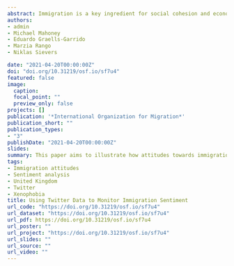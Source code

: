 ```yaml
---
abstract: Immigration is a key ingredient for social cohesion and economic development. Yet, it is often portrayed as a major threat to national identity, values, economic stability and security, resulting in acts of intolerance, discrimination, racism, xenophobia and violent extremism. Understanding how misperceptions towards immigration are formed and shaped is key to address combat misrepresentations of immigrants. Typically attitudes towards immigration are studied based on qualitative and nationally representative surveys but they offer low population coverage, coarse geographical resolution and slow data collection. Social media offers dynamic and open space to better understand experiences and public opinion about immigration. While some bias exists, social media data are produced at unprecedented temporal frequency, geographical granularity and is accessible in real time. This paper aims to illustrate how attitudes towards immigration can be measured using Twitter data and natural processing language. Key findings indicate that negative attitudes emerge from a reduced number of users, and are more commonly manifested and intensify during negative immigrant news reflecting arguments of job competition and stricter immigration regulation. Positive attitudes are expressed by a more diffused number of users and are predominantly express to manifest support during specific events reflecting supportive arguments for immigrants' human and civil rights.
authors:
- admin
- Michael Mahoney
- Eduardo Graells-Garrido
- Marzia Rango
- Niklas Sievers

date: "2021-04-20T00:00:00Z"
doi: "doi.org/10.31219/osf.io/sf7u4"
featured: false
image:
  caption: 
  focal_point: ""
  preview_only: false
projects: []
publication: '*International Organization for Migration*'
publication_short: ""
publication_types:
- "3"
publishDate: "2021-04-20T00:00:00Z"
slides: 
summary: This paper aims to illustrate how attitudes towards immigration can be measured using Twitter data and natural processing language.
tags:
- Immigration attitudes
- Sentiment analysis
- United Kingdom
- Twitter
- Xenophobia
title: Using Twitter Data to Monitor Immigration Sentiment
url_code: "https://doi.org/10.31219/osf.io/sf7u4"
url_dataset: "https://doi.org/10.31219/osf.io/sf7u4"
url_pdf: https://doi.org/10.31219/osf.io/sf7u4
url_poster: ""
url_project: "https://doi.org/10.31219/osf.io/sf7u4"
url_slides: ""
url_source: ""
url_video: ""
---
```

